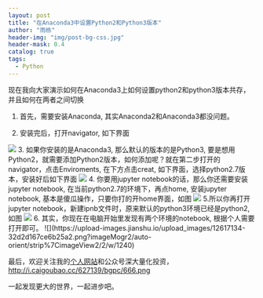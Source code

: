 ```yaml
---
layout: post
title: "在Anaconda3中设置Python2和Python3版本"
author: "雨栋"
header-img: "img/post-bg-css.jpg"
header-mask: 0.4
catalog: true
tags:
  - Python
---
```

现在我向大家演示如何在Anaconda3上如何设置python2和python3版本共存，并且如何在两者之间切换

1. 首先，需要安装Anaconda, 其实Anaconda2和Anaconda3都没问题。

2. 安装完后，打开navigator, 如下界面
<img src='http://i.caigoubao.cc/627139/bgpc/111.png'/>
3. 如果你安装的是Anaconda3, 那么默认的版本的是Python3, 要是想用Python2，就需要添加Python2版本，如何添加呢？就在第二步打开的navigator，点击Enviroments, 在下方点击creat, 如下界面，选择python2.7版本，安装好后如下界面
<img src='http://i.caigoubao.cc/627139/bgpc/333.png'/>
4. 你要用jupyter notebook的话，那么你还需要安装jupyter notebook, 在当前python2.7的环境下，再点home, 安装jupyter notebook, 基本是傻瓜操作，只要你打的开home界面，如图
 <img src='http://i.caigoubao.cc/627139/bgpc/444.png'/>
  5.所以你再打开jupyter notebook，新建ipnb文件时，原来默认的python3环境已经是python2, 如图

<img src='http://i.caigoubao.cc/627139/bgpc/555.png'/>
6. 其实，你现在在电脑开始里发现有两个环境的notebook, 根据个人需要打开即可。
  ![](https://upload-images.jianshu.io/upload_images/12617134-32d2d167ce6b25a2.png?imageMogr2/auto-orient/strip%7CimageView2/2/w/1240)

最后，欢迎关注我的[个人网站](https://ownyulife.top/)和公众号深大量化投资，
http://i.caigoubao.cc/627139/bgpc/666.png

一起发现更大的世界，一起进步吧。